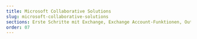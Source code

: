 ```yaml
---
title: Microsoft Collaborative Solutions
slug: microsoft-collaborative-solutions
sections: Erste Schritte mit Exchange, Exchange Account-Funktionen, Outlook Web App (OWA), Account-Migration, E-Mail-Clients, Konfiguration von Exchange auf kompatiblen Smartphones/Tablets, Office, SharePoint, Troubleshooting
order: 07  
---
```

